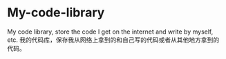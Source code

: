 # My-code-library
My code library, store the code I get on the internet and write by myself, etc.
我的代码库，保存我从网络上拿到的和自己写的代码或者从其他地方拿到的代码。
